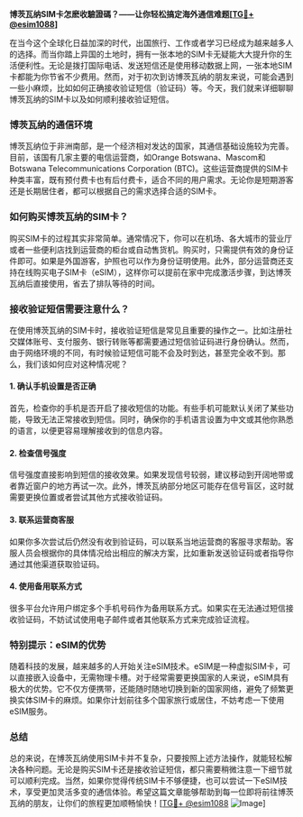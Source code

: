 **博茨瓦纳SIM卡怎麽收驗證碼？——让你轻松搞定海外通信难题[[TG💪+ @esim1088](https://t.me/s/esim1088)]**

在当今这个全球化日益加深的时代，出国旅行、工作或者学习已经成为越来越多人的选择。而当你踏上异国的土地时，拥有一张本地的SIM卡无疑能大大提升你的生活便利性。无论是拨打国际电话、发送短信还是使用移动数据上网，一张本地SIM卡都能为你节省不少费用。然而，对于初次到访博茨瓦纳的朋友来说，可能会遇到一些小麻烦，比如如何正确接收验证短信（验证码）等。今天，我们就来详细聊聊博茨瓦纳的SIM卡以及如何顺利接收验证短信。

### 博茨瓦纳的通信环境

博茨瓦纳位于非洲南部，是一个经济相对发达的国家，其通信基础设施较为完善。目前，该国有几家主要的电信运营商，如Orange Botswana、Mascom和Botswana Telecommunications Corporation (BTC)。这些运营商提供的SIM卡种类丰富，既有预付费卡也有后付费卡，适合不同的用户需求。无论你是短期游客还是长期居住者，都可以根据自己的需求选择合适的SIM卡。

### 如何购买博茨瓦纳的SIM卡？

购买SIM卡的过程其实非常简单。通常情况下，你可以在机场、各大城市的营业厅或者一些便利店找到运营商的柜台或自动售货机。购买时，只需提供有效的身份证件即可。如果是外国游客，护照也可以作为身份证明使用。此外，部分运营商还支持在线购买电子SIM卡（eSIM），这样你可以提前在家中完成激活步骤，到达博茨瓦纳后直接使用，省去了排队等待的时间。

### 接收验证短信需要注意什么？

在使用博茨瓦纳的SIM卡时，接收验证短信是常见且重要的操作之一。比如注册社交媒体账号、支付服务、银行转账等都需要通过短信验证码进行身份确认。然而，由于网络环境的不同，有时候验证短信可能不会及时到达，甚至完全收不到。那么，我们该如何应对这种情况呢？

#### 1. 确认手机设置是否正确

首先，检查你的手机是否开启了接收短信的功能。有些手机可能默认关闭了某些功能，导致无法正常接收到短信。同时，确保你的手机语言设置为中文或其他你熟悉的语言，以便更容易理解接收到的信息内容。

#### 2. 检查信号强度

信号强度直接影响到短信的接收效果。如果发现信号较弱，建议移动到开阔地带或者靠近窗户的地方再试一次。此外，博茨瓦纳部分地区可能存在信号盲区，这时就需要更换位置或者尝试其他方式接收验证码。

#### 3. 联系运营商客服

如果你多次尝试后仍然没有收到验证码，可以联系当地运营商的客服寻求帮助。客服人员会根据你的具体情况给出相应的解决方案，比如重新发送验证码或者指导你通过其他渠道获取验证码。

#### 4. 使用备用联系方式

很多平台允许用户绑定多个手机号码作为备用联系方式。如果实在无法通过短信接收验证码，不妨试试使用电子邮件或者其他联系方式来完成验证流程。

### 特别提示：eSIM的优势

随着科技的发展，越来越多的人开始关注eSIM技术。eSIM是一种虚拟SIM卡，可以直接嵌入设备中，无需物理卡槽。对于经常需要更换国家的人来说，eSIM具有极大的优势。它不仅方便携带，还能随时随地切换到新的国家网络，避免了频繁更换实体SIM卡的麻烦。如果你计划前往多个国家旅行或居住，不妨考虑一下使用eSIM服务。

### 总结

总的来说，在博茨瓦纳使用SIM卡并不复杂，只要按照上述方法操作，就能轻松解决各种问题。无论是购买SIM卡还是接收验证短信，都只需要稍微注意一下细节就可以顺利完成。当然，如果你觉得传统SIM卡不够便捷，也可以尝试一下eSIM技术，享受更加灵活多变的通信体验。希望这篇文章能够帮助到每一位即将前往博茨瓦纳的朋友，让你们的旅程更加顺畅愉快！[[TG💪+ @esim1088](https://t.me/s/esim1088) ![Image](https://i.postimg.cc/4NQfJmqS/Snipaste-2025-05-13-00-14-12.png)]
